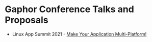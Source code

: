 # Gaphor Conference Talks and Proposals

- Linux App Summit 2021 - [Make Your Application
Multi-Platform!](https://github.com/gaphor/presentations/blob/main/make-your-app-multiplatform/slides.md)